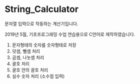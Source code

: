# String_Calculator

문자열 입력으로 작동하는 계산기입니다.

2019년 5월, 기초프로그래밍 수업 연습용으로 C언어로 제작하였습니다.

1. 문자형태의 숫자를 숫자형태로 저장
2. 덧셈, 뺄셈 처리
3. 곱셈, 나눗셈 처리
4. 괄호 처리
5. 괄호 안의 괄호 처리
6. 실수 숫자 처리 (소수점 입력)
